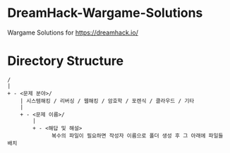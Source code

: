 # DreamHack-Wargame-Solutions

Wargame Solutions for https://dreamhack.io/

# Directory Structure

```
/
|
+ - <문제 분야>/
    | 시스템해킹 / 리버싱 / 웹해킹 / 암호학 / 포렌식 / 클라우드 / 기타
    |
    + - <문제 이름>/
        |
        + - <해답 및 해설>
              복수의 파일이 필요하면 작성자 이름으로 폴더 생성 후 그 아래에 파일들 배치
```
